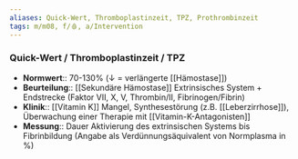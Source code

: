 ```yaml
---
aliases: Quick-Wert, Thromboplastinzeit, TPZ, Prothrombinzeit
tags: m/m08, f/🩸, a/Intervention
---
```

### Quick-Wert / Thromboplastinzeit / TPZ 
- **Normwert**:: 70-130% (↓ = verlängerte [[Hämostase]])
- **Beurteilung**:: [[Sekundäre Hämostase]] Extrinsisches System + Endstrecke (Faktor VII, X, V, Thrombin/II, Fibrinogen/Fibrin)
- **Klinik**:: [[Vitamin K]] Mangel, Synthesestörung (z.B. [[Leberzirrhose]]), Überwachung einer Therapie mit [[Vitamin-K-Antagonisten]]
- **Messung**:: Dauer Aktivierung des extrinsischen Systems bis Fibrinbildung (Angabe als Verdünnungsäquivalent von Normplasma in %)